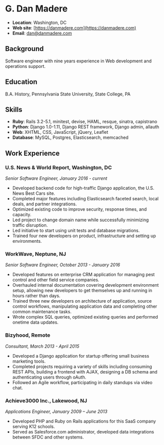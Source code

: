 # G. Dan Madere

* **Location**: Washington, DC
* **Web site**: [https://danmadere.com](https://danmadere.com)
* **Email**: dan@danmadere.com

## Background

Software engineer with nine years experience in Web development and operations support.

## Education

B.A. History, Pennsylvania State University, State College, PA

## Skills

* **Ruby**: Rails 3.2-5.1, minitest, devise, HAML, resque, sinatra, capistrano
* **Python**: Django 1.0-1.11, Django REST framework, Django admin, allauth
* **Web**: XHTML, CSS, JavaScript, jQuery, Leaflet
* **Database**: MySQL, Postgres, Elasticsearch, memcached

## Work Experience

### U.S. News & World Report, Washington, DC
_Senior Software Engineer, January 2016 - current_

* Developed backend code for high-traffic Django application, the U.S. News Best Cars site.
* Completed major features including Elasticsearch faceted search, local deals, and partner integrations.
* Optimized existing code to improve security, response times, and capacity.
* Led project to change domain name while successfully minimizing traffic disruption.
* Led initiative to start using unit tests and database migrations.
* Trained four new developers on product, infrastructure and setting up environments.

### WorkWave, Neptune, NJ
_Senior Software Engineer, October 2013 - January 2016_

* Developed features on enterprise CRM application for managing pest control and other field service companies.
* Overhauled internal documentation covering development environment setup, allowing new developers to get themselves up and running in hours rather than days.
* Trained three new developers on architecture of application, source control workflows, manipulating application data and completing other common maintenance tasks.
* Wrote complex SQL queries, optimized existing queries and performed one­time data updates.

### Bizyhood, Remote
_Consultant, March 2013 - April 2015_

* Developed a Django application for start­up offering small business marketing tools.
* Completed projects requiring a variety of skills including consuming REST APIs, building a front­end with AJAX, designing a DB schema and authenticating users through oAuth.
* Followed an Agile workflow, participating in daily stand­ups via video chat.

### Achieve3000 Inc., Lakewood, NJ
_Applications Engineer, January 2009 – June 2013_

* Developed PHP and Ruby on Rails applications for this SaaS company serving K­12 schools.
* Served as Salesforce.com administrator, developed data integrations between SFDC and other systems.
